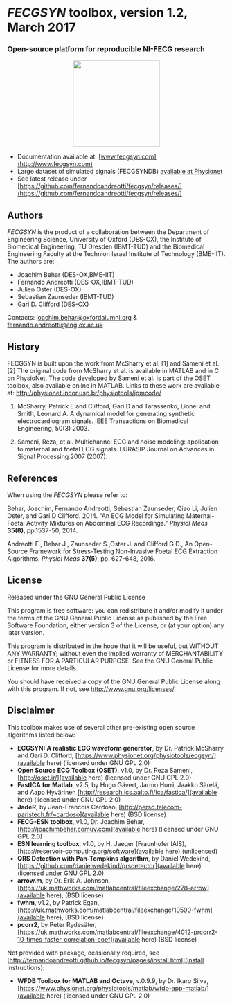 # _FECGSYN_ toolbox, version 1.2, March 2017

### Open-source platform for reproducible NI-FECG research

<div style="text-align:center"><img src="http://fernandoandreotti.github.io/fecgsyn/pages/images/French_fecgsyn.png" width="200"></div>

* Documentation available at: [www.fecgsyn.com](http://www.fecgsyn.com)
* Large dataset of simulated signals (FECGSYNDB) [available at Physionet](http://physionet.org/physiobank/database/fecgsyndb/)
* See latest release under [https://github.com/fernandoandreotti/fecgsyn/releases/](https://github.com/fernandoandreotti/fecgsyn/releases/)


## Authors

_FECGSYN_ is the product of a collaboration between the Department of Engineering Science, University of Oxford (DES-OX), the Institute of Biomedical Engineering, TU Dresden (IBMT-TUD) and the Biomedical Engineering Faculty at the Technion Israel Institute of Technology (BME-IIT). The authors are:
- Joachim Behar (DES-OX,BME-IIT)
- Fernando Andreotti (DES-OX,IBMT-TUD)
- Julien Oster (DES-OX)
- Sebastian Zaunseder (IBMT-TUD) 
- Gari D. Clifford (DES-OX)


Contacts: joachim.behar@oxfordalumni.org & fernando.andreotti@eng.ox.ac.uk


## History

FECGSYN is built upon the work from McSharry et al. [1] and Sameni et al. [2] 
The original code from McSharry et al. is available in MATLAB and in 
C on PhysioNet. The code developed by Sameni et al. 
is part of the OSET toolbox, also available online in MATLAB.
Links to these work are available at: 
http://physionet.incor.usp.br/physiotools/ipmcode/

1. McSharry, Patrick E and Clifford, Gari D and Tarassenko, Lionel and Smith, Leonard A.
A dynamical model for generating synthetic electrocardiogram signals. IEEE Transactions
on Biomedical Engineering,  50(3) 2003.

2. Sameni, Reza, et al. Multichannel ECG and noise modeling: application to
maternal and foetal ECG signals. EURASIP Journal on Advances in Signal Processing
2007 (2007).

## References


When using the _FECGSYN_ please refer to:

Behar, Joachim, Fernando Andreotti, Sebastian Zaunseder, Qiao Li, Julien Oster, and Gari D Clifford. 2014. 
"An ECG Model for Simulating Maternal-Foetal Activity Mixtures on Abdominal ECG Recordings." _Physiol Meas_ **35(8)**, pp.1537-50, 2014.

Andreotti F., Behar J., Zaunseder S.,Oster J. and Clifford G D., An Open-Source Framework for Stress-Testing Non-Invasive Foetal ECG Extraction Algorithms. _Physiol Meas_ **37(5)**, pp. 627-648, 2016.



## License


Released under the GNU General Public License

This program is free software: you can redistribute it and/or modify
it under the terms of the GNU General Public License as published by
the Free Software Foundation, either version 3 of the License, or
(at your option) any later version.
 
This program is distributed in the hope that it will be useful,
but WITHOUT ANY WARRANTY; without even the implied warranty of
MERCHANTABILITY or FITNESS FOR A PARTICULAR PURPOSE.  See the
GNU General Public License for more details.

You should have received a copy of the GNU General Public License
along with this program.  If not, see <http://www.gnu.org/licenses/>.

## Disclaimer

This toolbox makes use of several other pre-existing open source algorithms listed below:

- **ECGSYN: A realistic ECG waveform generator**, by Dr. Patrick McSharry and Gari D. Clifford,  [https://www.physionet.org/physiotools/ecgsyn/](available here) (licensed under GNU GPL 2.0)
- **Open Source ECG Toolbox (OSET)**, v1.0, by Dr. Reza Sameni, [http://oset.ir/](available here) (licensed under GNU GPL 2.0)
- **FastICA for Matlab**, v2.5, by  Hugo Gävert, Jarmo Hurri, Jaakko Särelä, and Aapo Hyvärinen [http://research.ics.aalto.fi/ica/fastica/](available here) (licensed under GNU GPL 2.0)
- **JadeR**, by Jean-Francois Cardoso, [http://perso.telecom-paristech.fr/~cardoso](available here) (BSD license)
- **FECG-ESN toolbox**, v1.0, Dr. Joachim Behar, [http://joachimbehar.comuv.com](available here)  (licensed under GNU GPL 2.0)
- **ESN learning toolbox**, v1.0, by H. Jaeger (Fraunhofer IAIS), [http://reservoir-computing.org/software](available here) (unlicensed)
- **QRS Detection with Pan-Tompkins algorithm**, by Daniel Wedekind, [https://github.com/danielwedekind/qrsdetector](available here)  (licensed under GNU GPL 2.0)
- **arrow.m**, by Dr. Erik A. Johnson, [https://uk.mathworks.com/matlabcentral/fileexchange/278-arrow](available here), (BSD license)
- **fwhm**, v1.2, by Patrick Egan, [http://uk.mathworks.com/matlabcentral/fileexchange/10590-fwhm](available here), (BSD license)
- **pcorr2**, by Peter Rydesäter, [https://uk.mathworks.com/matlabcentral/fileexchange/4012-prcorr2-10-times-faster-correlation-coef](available here) (BSD license)

Not provided with package, ocasionally required, see [http://fernandoandreotti.github.io/fecgsyn/pages/install.html](install instructions):
- **WFDB Toolbox for MATLAB and Octave**, v.0.9.9, by Dr. Ikaro Silva, [https://www.physionet.org/physiotools/matlab/wfdb-app-matlab/](available here) (licensed under GNU GPL 2.0)
